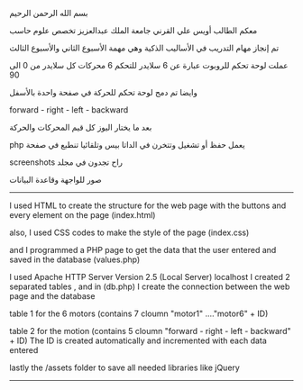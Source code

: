 بسم الله الرحمن الرحيم

معكم الطالب أويس علي القرني 
جامعة الملك عبدالعزيز تخصص علوم حاسب


تم إنجاز مهام التدريب في الأساليب الذكية وهي مهمة الأسبوع الثاني والأسبوع الثالث

عملت لوحة تحكم للروبوت عبارة عن 6 سلايدر للتحكم 6 محركات كل سلايدر من 0 الى 90

وايضا تم دمج لوحة تحكم للحركة في صفحة واحدة بالأسفل 

forward - right - left - backward

بعد ما يختار اليوز كل قيم المحركات والحركة

php يعمل حفظ أو تشغيل وتتخرن في الداتا بيس وتلقائيا تنطبع في صفحة


screenshots راح تجدون في مجلد

صور للواجهة وقاعدة البيانات


---------------------------------------------------------------------------------------

I used HTML to create the structure for the web page with the buttons and every element on the page (index.html)

also, I used CSS codes to make the style of the page (index.css)

and I programmed a PHP page to get the data that the user entered and saved in the database (values.php)

I used Apache HTTP Server Version 2.5 (Local Server) localhost
I created 2 separated tables , and in (db.php) I create the connection between the web page and the database

table 1 for the 6 motors (contains 7 cloumn "motor1" ...."motor6" + ID)

table 2 for the motion (contains 5 cloumn "forward - right - left - backward" + ID)
The ID is created automatically and incremented with each data entered

lastly the /assets folder to save all needed libraries like jQuery

---------------------------------------------------------------------------------------

